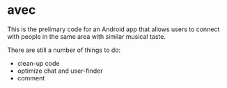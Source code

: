 # avec
This is the prelimary code for an Android app that allows users 
to connect with people in the same area with similar musical taste.

There are still a number of things to do:
- clean-up code
- optimize chat and user-finder
- comment
